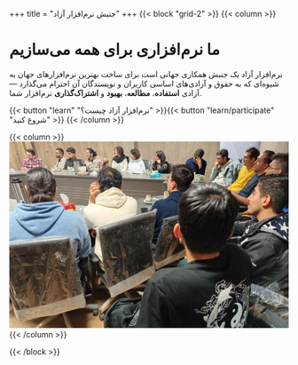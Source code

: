 +++
title = "جنبش نرم‌افزار آزاد"
+++
{{< block "grid-2" >}}
{{< column >}}

# ما نرم‌افزاری برای همه می‌سازیم

نرم‌افزار آزاد یک جنبش همکاری جهانی است برای ساخت بهترین نرم‌افزارهای جهان به شیوه‌ای که به حقوق و آزادی‌های اساسی کاربران و نویسندگان آن احترام می‌گذارد &mdash; آزادی **استفاده**، **مطالعه**، **بهبود** و **اشتراک‌گذاری** نرم‌افزار شما.

{{< button "learn" "نرم‌افزار آزاد چیست؟" >}}{{< button "learn/participate" "شروع کنید" >}}
{{< /column >}}

{{< column >}}
![تصویری از نشست نرم‌افزار آزاد شیرازلینوکس](/images/banner.jpg)
{{< /column >}}

{{< /block >}}